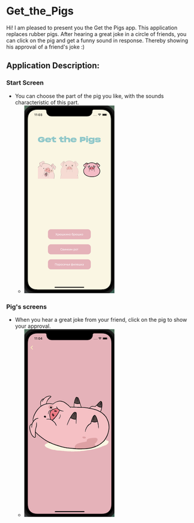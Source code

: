 # Get_the_Pigs

Hi! I am pleased to present you the Get the Pigs app. This application replaces rubber pigs. After hearing a great joke in a circle of friends, you can click on the pig and get a funny sound in response. Thereby showing his approval of a friend's joke :)

## Application Description:

### Start Screen
+ You can choose the part of the pig you like, with the sounds characteristic of this part.
    + ![loadScreen](https://github.com/KovalMark/ScreenshotApp/blob/master/GtP/StartrControllerlOWsize.png)

### Pig's screens
+ When you hear a great joke from your friend, click on the pig to show your approval.
    + ![loadScreen](https://github.com/KovalMark/ScreenshotApp/blob/master/GtP/PigControllerLowSize.png)
